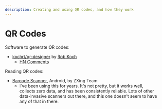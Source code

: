 ```yaml
---
description: Creating and using QR codes, and how they work
---
```


# QR Codes

Software to generate QR codes:

- [kochrt/qr-designer](https://github.com/kochrt/qr-designer) by
  [Rob Koch](https://twitter.com/rob__koch)
  - [HN Comments](https://news.ycombinator.com/item?id=36128082)

Reading QR codes:

- [Barcode Scanner](https://play.google.com/store/apps/details?id=com.google.zxing.client.android),
  Android, by ZXing Team
  - I've been using this for years. It's not pretty, but it works well, collects
    zero data, and has been consistently reliable. Lots of other data-invasive
    scanners out there, and this one doesn't seem to have any of that in there.
